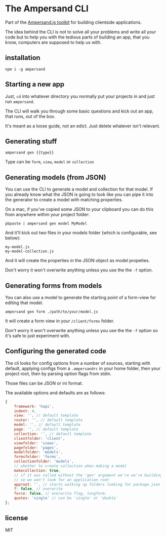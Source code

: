# The Ampersand CLI

<!-- starthide -->
Part of the [Ampersand.js toolkit](http://ampersandjs.com) for building clientside applications.
<!-- endhide -->

The idea behind the CLI is not to solve all your problems and write all your code but to help you with the tedious parts of building an app, that you know, computers are supposed to help us with.

## installation

```
npm i -g ampersand
```

## Starting a new app

Just, `cd` into whatever directory you normally put your projects in and just run `ampersand`.

The CLI will walk you through some basic questions and kick out an app, that runs, out of the box.

It's meant as a loose guide, not an edict. Just delete whatever isn't relevant.


## Generating stuff

```
ampersand gen {{type}}
```

Type can be `form`, `view`, `model` or `collection`


## Generating models (from JSON)

You can use the CLI to generate a model and collection for that model. If you already know what the JSON is going to look like you can pipe it into the generator to create a model with matching properties.

On a mac, if you've copied some JSON to your clipboard you can do this from anywhere within your project folder:

```
pbpaste | ampersand gen model MyModel
```

And it'll kick out two files in your models folder (which is configurable, see below):

```
my-model.js
my-model-collection.js
```

And it will create the properties in the JSON object as model propeties.

Don't worry it won't overwrite anything unless you use the the `-f` option.


## Generating forms from models

You can also use a model to generate the starting point of a form-view for editing that model. 

```
ampersand gen form ./path/to/your/model.js
```

It will create a form view in your `/client/forms` folder.


Don't worry it won't overwrite anything unless you use the the `-f` option so it's safe to just experiment with.


## Configuring the generated code

The cli looks for config options from a number of sources, starting with default, applying configs from a `.ampersandrc` in your home folder, then your project root, then by parsing option flags from stdin. 

Those files can be JSON or ini format.

The available options and defaults are as follows:

```js
{
    framework: 'hapi',
    indent: 4,
    view: '', // default template
    router: '', // default template
    model: '', // default template
    page: '', // default template
    collection: '', // default template
    clientfolder: 'client',
    viewfolder: 'views',
    pagefolder: 'pages',
    modelfolder: 'models',
    formsfolder: 'forms',
    collectionfolder: 'models',
    // whether to create collection when making a model
    makecollection: true,
    // if it was called without the 'gen' argument we're we're building a new one
    // so we won't look for an application root
    approot: '', // starts walking up folders looking for package.json
    f: false, // overwrite
    force: false, // overwrite flag, longform.
    quotes: 'single' // can be 'single' or 'double'
};
```

## license

MIT
